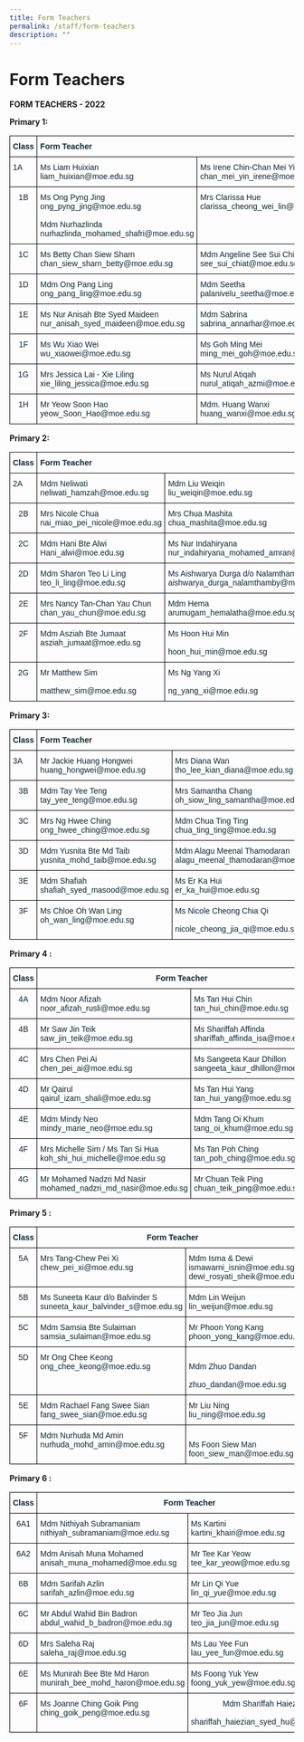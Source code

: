 ```yaml
---
title: Form Teachers
permalink: /staff/form-teachers
description: ""
---
```

# Form Teachers
**FORM TEACHERS - 2022**



**Primary 1:**

<style type="text/css">
.tg  {border-collapse:collapse;border-spacing:0;}
.tg td{border-color:black;border-style:solid;border-width:1px;font-family:Arial, sans-serif;font-size:14px;
  overflow:hidden;padding:10px 5px;word-break:normal;}
.tg th{border-color:black;border-style:solid;border-width:1px;font-family:Arial, sans-serif;font-size:14px;
  font-weight:normal;overflow:hidden;padding:10px 5px;word-break:normal;}
.tg .tg-7wcr{color:#0C2733;text-align:left;vertical-align:top}
.tg .tg-z01w{color:#0C2733;font-weight:bold;text-align:left;vertical-align:top}
.tg .tg-eohv{color:#0C2733;text-align:center;vertical-align:top}
</style>
<table class="tg">
<thead>
  <tr>
    <th class="tg-z01w">Class</th>
    <th class="tg-z01w" colspan="2">Form Teacher</th>
  </tr>
</thead>
<tbody>
  <tr>
    <td class="tg-7wcr">1A</td>
    <td class="tg-7wcr">Ms Liam Huixian<br>liam_huixian@moe.edu.sg</td>
    <td class="tg-7wcr">Ms Irene Chin-Chan Mei Yin<br>chan_mei_yin_irene@moe.edu.sg</td>
  </tr>
  <tr>
    <td class="tg-eohv">1B</td>
    <td class="tg-7wcr">Ms Ong Pyng Jing<br>ong_pyng_jing@moe.edu.sg<br><br>Mdm Nurhazlinda<br>nurhazlinda_mohamed_shafri@moe.edu.sg</td>
    <td class="tg-7wcr">Mrs Clarissa Hue<br>clarissa_cheong_wei_lin@moe.edu.sg</td>
  </tr>
  <tr>
    <td class="tg-eohv">1C</td>
    <td class="tg-7wcr">Ms Betty Chan Siew Sharn<br>chan_siew_sharn_betty@moe.edu.sg</td>
    <td class="tg-7wcr">Mdm Angeline See Sui Chiat<br>see_sui_chiat@moe.edu.sg</td>
  </tr>
  <tr>
    <td class="tg-eohv">1D</td>
    <td class="tg-7wcr">Mdm Ong Pang Ling<br>ong_pang_ling@moe.edu.sg</td>
    <td class="tg-7wcr">Mdm Seetha<br>palanivelu_seetha@moe.edu.sg</td>
  </tr>
  <tr>
    <td class="tg-eohv">1E</td>
    <td class="tg-7wcr">Ms Nur Anisah Bte Syed Maideen<br>nur_anisah_syed_maideen@moe.edu.sg</td>
    <td class="tg-7wcr">Mdm Sabrina<br>sabrina_annarhar@moe.edu.sg</td>
  </tr>
  <tr>
    <td class="tg-eohv">1F</td>
    <td class="tg-7wcr">Ms Wu Xiao Wei<br>wu_xiaowei@moe.edu.sg</td>
    <td class="tg-7wcr">Ms Goh Ming Mei<br>ming_mei_goh@moe.edu.sg</td>
  </tr>
  <tr>
    <td class="tg-eohv">1G</td>
    <td class="tg-7wcr">Mrs Jessica Lai - Xie Liling<br>xie_liling_jessica@moe.edu.sg</td>
    <td class="tg-7wcr">Ms Nurul Atiqah<br>nurul_atiqah_azmi@moe.edu.sg<br></td>
  </tr>
  <tr>
    <td class="tg-eohv"> 1H</td>
    <td class="tg-7wcr">Mr Yeow Soon Hao<br>yeow_Soon_Hao@moe.edu.sg </td>
    <td class="tg-7wcr">Mdm. Huang Wanxi<br>huang_wanxi@moe.edu.sg</td>
  </tr>
</tbody>
</table>

**Primary 2:**

<style type="text/css">
.tg  {border-collapse:collapse;border-spacing:0;}
.tg td{border-color:black;border-style:solid;border-width:1px;font-family:Arial, sans-serif;font-size:14px;
  overflow:hidden;padding:10px 5px;word-break:normal;}
.tg th{border-color:black;border-style:solid;border-width:1px;font-family:Arial, sans-serif;font-size:14px;
  font-weight:normal;overflow:hidden;padding:10px 5px;word-break:normal;}
.tg .tg-7wcr{color:#0C2733;text-align:left;vertical-align:top}
.tg .tg-z01w{color:#0C2733;font-weight:bold;text-align:left;vertical-align:top}
.tg .tg-eohv{color:#0C2733;text-align:center;vertical-align:top}
</style>
<table class="tg">
<thead>
  <tr>
    <th class="tg-z01w">Class</th>
    <th class="tg-z01w" colspan="2">Form Teacher</th>
  </tr>
</thead>
<tbody>
  <tr>
    <td class="tg-7wcr">2A</td>
    <td class="tg-7wcr">Mdm Neliwati<br>neliwati_hamzah@moe.edu.sg</td>
    <td class="tg-7wcr">Mdm Liu Weiqin<br>liu_weiqin@moe.edu.sg</td>
  </tr>
  <tr>
    <td class="tg-eohv">2B</td>
    <td class="tg-7wcr">Mrs Nicole Chua<br>nai_miao_pei_nicole@moe.edu.sg</td>
    <td class="tg-7wcr">Mrs Chua Mashita<br>chua_mashita@moe.edu.sg</td>
  </tr>
  <tr>
    <td class="tg-eohv">2C</td>
    <td class="tg-7wcr">Mdm Hani Bte Alwi<br>Hani_alwi@moe.edu.sg</td>
    <td class="tg-7wcr">Ms Nur Indahiryana<br>nur_indahiryana_mohamed_amran@moe.edu.sg<br></td>
  </tr>
  <tr>
    <td class="tg-eohv">2D</td>
    <td class="tg-7wcr">Mdm Sharon Teo Li Ling<br>teo_li_ling@moe.edu.sg</td>
    <td class="tg-7wcr">Ms Aishwarya Durga d/o Nalamthamby<br>aishwarya_durga_nalamthamby@moe.edu.sg</td>
  </tr>
  <tr>
    <td class="tg-eohv">2E</td>
    <td class="tg-7wcr">Mrs Nancy Tan-Chan Yau Chun<br>chan_yau_chun@moe.edu.sg</td>
    <td class="tg-7wcr">Mdm Hema<br>arumugam_hemalatha@moe.edu.sg<br></td>
  </tr>
  <tr>
    <td class="tg-eohv">2F</td>
    <td class="tg-7wcr">Mdm Asziah Bte Jumaat<br>asziah_jumaat@moe.edu.sg</td>
    <td class="tg-7wcr">Ms Hoon Hui Min<br><br>hoon_hui_min@moe.edu.sg</td>
  </tr>
  <tr>
    <td class="tg-eohv">2G</td>
    <td class="tg-7wcr">Mr Matthew Sim <br><br>matthew_sim@moe.edu.sg </td>
    <td class="tg-7wcr">Ms Ng Yang Xi<br><br>ng_yang_xi@moe.edu.sg</td>
  </tr>
</tbody>
</table>

**Primary 3:**

<style type="text/css">
.tg  {border-collapse:collapse;border-spacing:0;}
.tg td{border-color:black;border-style:solid;border-width:1px;font-family:Arial, sans-serif;font-size:14px;
  overflow:hidden;padding:10px 5px;word-break:normal;}
.tg th{border-color:black;border-style:solid;border-width:1px;font-family:Arial, sans-serif;font-size:14px;
  font-weight:normal;overflow:hidden;padding:10px 5px;word-break:normal;}
.tg .tg-7wcr{color:#0C2733;text-align:left;vertical-align:top}
.tg .tg-z01w{color:#0C2733;font-weight:bold;text-align:left;vertical-align:top}
.tg .tg-eohv{color:#0C2733;text-align:center;vertical-align:top}
</style>
<table class="tg">
<thead>
  <tr>
    <th class="tg-z01w">Class</th>
    <th class="tg-z01w" colspan="2">Form Teacher</th>
  </tr>
</thead>
<tbody>
  <tr>
    <td class="tg-7wcr">3A</td>
    <td class="tg-7wcr">Mr Jackie Huang Hongwei<br>huang_hongwei@moe.edu.sg</td>
    <td class="tg-7wcr">Mrs Diana Wan<br>tho_lee_kian_diana@moe.edu.sg<br></td>
  </tr>
  <tr>
    <td class="tg-eohv">3B</td>
    <td class="tg-7wcr">Mdm Tay Yee Teng<br>tay_yee_teng@moe.edu.sg</td>
    <td class="tg-7wcr">Mrs Samantha Chang<br>oh_siow_ling_samantha@moe.edu.sg<br></td>
  </tr>
  <tr>
    <td class="tg-eohv">3C</td>
    <td class="tg-7wcr">Mrs Ng Hwee Ching<br>ong_hwee_ching@moe.edu.sg<br></td>
    <td class="tg-7wcr">Mdm Chua Ting Ting<br>chua_ting_ting@moe.edu.sg</td>
  </tr>
  <tr>
    <td class="tg-eohv">3D</td>
    <td class="tg-7wcr">Mdm Yusnita  Bte Md Taib<br>yusnita_mohd_taib@moe.edu.sg</td>
    <td class="tg-7wcr">Mdm Alagu Meenal Thamodaran<br>alagu_meenal_thamodaran@moe.edu.sg</td>
  </tr>
  <tr>
    <td class="tg-eohv">3E</td>
    <td class="tg-7wcr">Mdm Shafiah<br>shafiah_syed_masood@moe.edu.sg</td>
    <td class="tg-7wcr">Ms Er Ka Hui<br>er_ka_hui@moe.edu.sg</td>
  </tr>
  <tr>
    <td class="tg-eohv">3F</td>
    <td class="tg-7wcr">Ms Chloe Oh Wan Ling<br>oh_wan_ling@moe.edu.sg</td>
    <td class="tg-7wcr">Ms Nicole Cheong Chia Qi<br><br>nicole_cheong_jia_qi@moe.edu.sg</td>
  </tr>
</tbody>
</table>

**Primary 4 :**

<style type="text/css">
.tg  {border-collapse:collapse;border-spacing:0;}
.tg td{border-color:black;border-style:solid;border-width:1px;font-family:Arial, sans-serif;font-size:14px;
  overflow:hidden;padding:10px 5px;word-break:normal;}
.tg th{border-color:black;border-style:solid;border-width:1px;font-family:Arial, sans-serif;font-size:14px;
  font-weight:normal;overflow:hidden;padding:10px 5px;word-break:normal;}
.tg .tg-7wcr{color:#0C2733;text-align:left;vertical-align:top}
.tg .tg-s7de{color:#0C2733;font-weight:bold;text-align:center;vertical-align:top}
.tg .tg-eohv{color:#0C2733;text-align:center;vertical-align:top}
</style>
<table class="tg">
<thead>
  <tr>
    <th class="tg-s7de">Class</th>
    <th class="tg-s7de" colspan="2">Form Teacher</th>
  </tr>
</thead>
<tbody>
  <tr>
    <td class="tg-eohv">4A</td>
    <td class="tg-7wcr">Mdm Noor Afizah<br>noor_afizah_rusli@moe.edu.sg<br></td>
    <td class="tg-7wcr">Ms Tan Hui Chin<br>tan_hui_chin@moe.edu.sg</td>
  </tr>
  <tr>
    <td class="tg-eohv">4B</td>
    <td class="tg-7wcr">Mr Saw Jin Teik<br>saw_jin_teik@moe.edu.sg</td>
    <td class="tg-7wcr">Ms Shariffah Affinda<br>shariffah_affinda_isa@moe.edu.sg</td>
  </tr>
  <tr>
    <td class="tg-eohv">4C</td>
    <td class="tg-7wcr">Mrs Chen Pei Ai<br>chen_pei_ai@moe.edu.sg</td>
    <td class="tg-7wcr">Ms Sangeeta Kaur Dhillon<br>sangeeta_kaur_dhillon@moe.edu.sg<br></td>
  </tr>
  <tr>
    <td class="tg-eohv">4D</td>
    <td class="tg-7wcr">Mr Qairul<br>qairul_izam_shali@moe.edu.sg</td>
    <td class="tg-7wcr">Ms Tan Hui Yang<br>tan_hui_yang@moe.edu.sg<br></td>
  </tr>
  <tr>
    <td class="tg-eohv">4E</td>
    <td class="tg-7wcr">Mdm Mindy Neo<br>mindy_marie_neo@moe.edu.sg</td>
    <td class="tg-7wcr">Mdm Tang Oi Khum<br>tang_oi_khum@moe.edu.sg<br></td>
  </tr>
  <tr>
    <td class="tg-eohv">4F</td>
    <td class="tg-7wcr">Mrs Michelle Sim / Ms Tan Si Hua<br>koh_shi_hui_michelle@moe.edu.sg</td>
    <td class="tg-7wcr">Ms Tan Poh Ching<br>tan_poh_ching@moe.edu.sg</td>
  </tr>
  <tr>
    <td class="tg-eohv">4G</td>
    <td class="tg-7wcr">Mr Mohamed Nadzri Md Nasir<br>mohamed_nadzri_md_nasir@moe.edu.sg</td>
    <td class="tg-7wcr">Mr Chuan Teik Ping<br>chuan_teik_ping@moe.edu.sg</td>
  </tr>
</tbody>
</table>

**Primary 5 :**

<style type="text/css">
.tg  {border-collapse:collapse;border-spacing:0;}
.tg td{border-color:black;border-style:solid;border-width:1px;font-family:Arial, sans-serif;font-size:14px;
  overflow:hidden;padding:10px 5px;word-break:normal;}
.tg th{border-color:black;border-style:solid;border-width:1px;font-family:Arial, sans-serif;font-size:14px;
  font-weight:normal;overflow:hidden;padding:10px 5px;word-break:normal;}
.tg .tg-7wcr{color:#0C2733;text-align:left;vertical-align:top}
.tg .tg-s7de{color:#0C2733;font-weight:bold;text-align:center;vertical-align:top}
.tg .tg-eohv{color:#0C2733;text-align:center;vertical-align:top}
</style>
<table class="tg">
<thead>
  <tr>
    <th class="tg-s7de">Class</th>
    <th class="tg-s7de" colspan="2">Form Teacher</th>
  </tr>
</thead>
<tbody>
  <tr>
    <td class="tg-eohv">5A</td>
    <td class="tg-7wcr">Mrs Tang-Chew Pei Xi<br>chew_pei_xi@moe.edu.sg</td>
    <td class="tg-7wcr">Mdm Isma &amp; Dewi<br>ismawarni_isnin@moe.edu.sg<br>dewi_rosyati_sheik@moe.edu.sg</td>
  </tr>
  <tr>
    <td class="tg-eohv">5B</td>
    <td class="tg-7wcr">Ms Suneeta Kaur d/o Balvinder S<br>suneeta_kaur_balvinder_s@moe.edu.sg</td>
    <td class="tg-7wcr">Mdm Lin Weijun<br>lin_weijun@moe.edu.sg</td>
  </tr>
  <tr>
    <td class="tg-eohv">5C</td>
    <td class="tg-7wcr">Mdm Samsia Bte Sulaiman<br>samsia_sulaiman@moe.edu.sg</td>
    <td class="tg-7wcr">Mr Phoon Yong Kang<br>phoon_yong_kang@moe.edu.sg</td>
  </tr>
  <tr>
    <td class="tg-eohv">5D</td>
    <td class="tg-7wcr">Mr Ong Chee Keong<br>ong_chee_keong@moe.edu.sg</td>
    <td class="tg-7wcr"><br>Mdm Zhuo Dandan<br><br>zhuo_dandan@moe.edu.sg</td>
  </tr>
  <tr>
    <td class="tg-eohv">5E</td>
    <td class="tg-7wcr">Mdm Rachael Fang Swee Sian<br>fang_swee_sian@moe.edu.sg</td>
    <td class="tg-7wcr">Mr Liu Ning<br>liu_ning@moe.edu.sg</td>
  </tr>
  <tr>
    <td class="tg-eohv">5F</td>
    <td class="tg-7wcr">Mdm Nurhuda Md Amin<br>nurhuda_mohd_amin@moe.edu.sg</td>
    <td class="tg-7wcr"><br>Ms Foon Siew Man<br>foon_siew_man@moe.edu.sg</td>
  </tr>
</tbody>
</table>

**Primary 6 :**

<style type="text/css">
.tg  {border-collapse:collapse;border-spacing:0;}
.tg td{border-color:black;border-style:solid;border-width:1px;font-family:Arial, sans-serif;font-size:14px;
  overflow:hidden;padding:10px 5px;word-break:normal;}
.tg th{border-color:black;border-style:solid;border-width:1px;font-family:Arial, sans-serif;font-size:14px;
  font-weight:normal;overflow:hidden;padding:10px 5px;word-break:normal;}
.tg .tg-7wcr{color:#0C2733;text-align:left;vertical-align:top}
.tg .tg-s7de{color:#0C2733;font-weight:bold;text-align:center;vertical-align:top}
.tg .tg-eohv{color:#0C2733;text-align:center;vertical-align:top}
</style>
<table class="tg">
<thead>
  <tr>
    <th class="tg-s7de">Class</th>
    <th class="tg-s7de" colspan="2">Form Teacher</th>
  </tr>
</thead>
<tbody>
  <tr>
    <td class="tg-eohv">6A1</td>
    <td class="tg-7wcr">Mdm Nithiyah Subramaniam<br>nithiyah_subramaniam@moe.edu.sg</td>
    <td class="tg-7wcr">Ms Kartini<br>kartini_khairi@moe.edu.sg</td>
  </tr>
  <tr>
    <td class="tg-eohv">6A2</td>
    <td class="tg-7wcr">Mdm Anisah Muna Mohamed<br>anisah_muna_mohamed@moe.edu.sg</td>
    <td class="tg-7wcr">Mr Tee Kar Yeow<br>tee_kar_yeow@moe.edu.sg</td>
  </tr>
  <tr>
    <td class="tg-eohv">6B</td>
    <td class="tg-7wcr">Mdm Sarifah Azlin<br>sarifah_azlin@moe.edu.sg</td>
    <td class="tg-7wcr"> Mr Lin Qi Yue<br>lin_qi_yue@moe.edu.sg</td>
  </tr>
  <tr>
    <td class="tg-eohv">6C</td>
    <td class="tg-7wcr">Mr Abdul Wahid Bin Badron<br>abdul_wahid_b_badron@moe.edu.sg</td>
    <td class="tg-7wcr">Mr Teo Jia Jun<br>teo_jia_jun@moe.edu.sg</td>
  </tr>
  <tr>
    <td class="tg-eohv">6D</td>
    <td class="tg-7wcr">Mrs Saleha Raj<br>saleha_raj@moe.edu.sg</td>
    <td class="tg-7wcr">Ms Lau Yee Fun<br>lau_yee_fun@moe.edu.sg</td>
  </tr>
  <tr>
    <td class="tg-eohv">6E</td>
    <td class="tg-7wcr">Ms Munirah Bee Bte Md Haron<br>munirah_bee_mohd_haron@moe.edu.sg</td>
    <td class="tg-7wcr">Ms Foong Yuk Yew<br>foong_yuk_yew@moe.edu.sg</td>
  </tr>
  <tr>
    <td class="tg-eohv">6F</td>
    <td class="tg-7wcr">Ms Joanne Ching Goik Ping <br>ching_goik_peng@moe.edu.sg</td>
    <td class="tg-eohv">Mdm Shariffah Haiezian<br><br>shariffah_haiezian_syed_hu@moe.edu.sg</td>
  </tr>
</tbody>
</table>